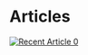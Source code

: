 # Articles

<a target="_blank" href="https://medium.com/@okansungur/grpc-springboot-tutorial-fbc0c0a60780"><img src="https://medium.com/@okansungur/grpc-springboot-tutorial-fbc0c0a60780" alt="Recent Article 0">
